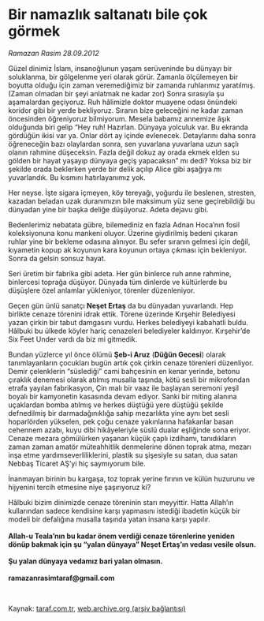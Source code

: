 # Bir namazlık saltanatı bile çok görmek

*Ramazan Rasim 28.09.2012*

<div class="yazi"><p>Güzel dinimiz İslam, insanoğlunun yaşam serüveninde bu dünyayı bir soluklanma, bir gölgelenme yeri olarak görür. Zamanla ölçülemeyen bir boyutta olduğu için zaman veremediğimiz bir zamanda ruhlarımız yaratılmış. (Zaman olmadan bir şeyi anlatmak ne kadar zor) Sonra sırasıyla şu aşamalardan geçiyoruz. Ruh hâlimizle doktor muayene odası önündeki koridor gibi bir yerde bekliyoruz. Sıranın bize geleceğini ne kadar zaman öncesinden öğreniyoruz bilmiyorum. Mesela babamız annemize âşık olduğunda biri gelip “Hey ruh! Hazırlan. Dünyaya yolculuk var. Bu ekranda gördüğün ikisi var ya. Onlar dört ay içinde evlenecek. Detaylarını daha sonra öğreneceğin bazı olaylardan sonra, sen yuvarlana yuvarlana uzun saçlı olanın rahmine düşeceksin. Fazla değil dokuz ay orada ekmek elden su gölden bir hayat yaşayıp dünyaya geçiş yapacaksın” mı dedi? Yoksa biz bir şekilde orada beklerken yerde bir delik açılıp Alice gibi aşağıya mı yuvarlandık. Bu kısmını hatırlayanımız yok. </p>
<p>Her neyse. İşte sigara içmeyen, köy tereyağı, yoğurdu ile beslenen, stresten, kazadan beladan uzak duranımızın bile maksimum yüz sene geçirebildiği bu dünyadan yine bir başka deliğe düşüyoruz. Adeta dejavu gibi. </p>
<p>Bedenlerimiz nebatata gübre, bilemediniz en fazla Adnan Hoca’nın fosil koleksiyonuna konu mankeni oluyor. Üzerine giydirilmiş bedeni çıkaran ruhlar yine bir bekleme odasına alınıyor. Bu sefer sıranın gelmesi için değil, kıyametin kopup ak koyunun kara koyunun ortaya çıkması için bekleniyor. Sonra da gelsin sonsuz hayat. </p>
<p>Seri üretim bir fabrika gibi adeta. Her gün binlerce ruh anne rahmine, binlercesi toprağa düşüyor. Dünyada tüm dinlerde ve kültürlerde bu düşüşlere özel anlamlar yükleniyor, törenler düzenleniyor. </p>
<p>Geçen gün ünlü sanatçı <b>Neşet Ertaş</b> da bu dünyadan yuvarlandı. Hep birlikte cenaze törenini idrak ettik. Törene üzerinde Kırşehir Belediyesi yazan çirkin bir tabut damgasını vurdu. Herkes belediyeyi kabahatli buldu. Hâlbuki bu ülkede köyler hariç cenazeleri belediyeler kaldırıyor. Kırşehir’de Six Feet Under vardı da biz mi gitmedik. </p>
<p>Bundan yüzlerce yıl önce ölümü <b>Şeb-i Aruz</b> (<b>Düğün Gecesi</b>) olarak tanımlayanların çocukları bugün artık çok çirkin cenaze törenleri düzenliyor. Demir çelenklerin “süslediği” cami bahçesinin en kenar yerinde, betonu çıraklık denemesi olarak atılmış musalla taşında, kötü sesli bir mikrofondan etrafa yayılan fabrikasyon, Çin malı bir vaaz ile başlayan seremoni yeşil boyalı bir kamyonetin kasasında devam ediyor. Sanki bir miting alanına uçaklardan bomba atılmış ve herkes düştüğü yere düştüğü şekilde defnedilmiş bir darmadağınıklığa sahip mezarlıkta yine aynı bet sesli hoparlörden yükselen, pek çoğu cenaze yakınlarına hafakanlar basan cehennem azabı, kuyu dibi hikâyeleriyle süslü dualar eşliğinde sona eriyor. Cenaze mezara gömülürken yaşanan küçük çaplı izdihamı, tanıdıkların zaman zaman amatör müteahhitlik denmelerine dönen toprak atma, mezarı inşa etme yardımseverliliklerini, plastik su şişesiyle su satan, dua satan Nebbaş Ticaret AŞ’yi hiç saymıyorum bile.</p>
<p>İnanmayan birinin bu kargaşa, toz toprak yerine fırının ve külün huzurunu ve hijyenini tercih etmesine niye şaşırıyoruz ki? </p>
<p>Hâlbuki bizim dinimizde cenaze töreninin starı meyyittir. Hatta Allah’ın kullarından sadece kendisine karşı yapmasını istediği ibadetin küçük bir modeli bir defalığına musalla taşında yatan insana karşı yapılır.<br/><br/><b>Allah-u Teala’nın bu kadar önem verdiği cenaze törenlerine yeniden dönüp bakmak için şu “yalan dünyaya” Neşet Ertaş’ın vedası vesile olsun.<br/><br/></b><b>Şu yalan dünyaya vedamız bari yalan olmasın.<br/><br/></b><b>ramazanrasimtaraf@gmail.com</b></p>
<p><b> </b></p>
</div>

Kaynak: [taraf.com.tr](http://www.taraf.com.tr/ramazan-rasim/makale-bir-namazlik-saltanati-bile-cok-gormek.htm), [web.archive.org (arşiv bağlantısı)](http://web.archive.org/web/20131107145311/http://www.taraf.com.tr/ramazan-rasim/makale-bir-namazlik-saltanati-bile-cok-gormek.htm)
